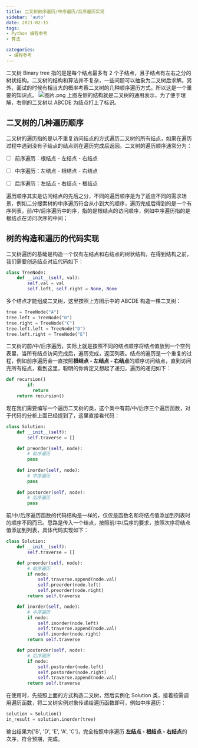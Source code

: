 ```yaml
---
title: 二叉树前序遍历/中序遍历/后序遍历实现
sidebar: 'auto'
date: 2021-02-15
tags:
- Python 编程参考
- 算法

categories:
 - 编程参考
---
```


二叉树 Binary tree 指的是是每个结点最多有 2 个子结点，且子结点有左右之分的树状结构。二叉树的结构和算法并不复杂，一些问题可以抽象为二叉树后求解。另外，面试的时候有相当大的概率考察二叉树的几种顺序遍历方式。所以这是一个重要的知识点。
![图片.png](https://img.weishidong.com/20210312211030.png)
上图左侧的结构就是二叉树的通用表示，为了便于理解，右侧的二叉树以 ABCDE 为结点打上了标识。


## 二叉树的几种遍历顺序


二叉树的遍历指的是以不重复访问结点的方式遍历二叉树的所有结点，如果在遍历过程中遇到没有子结点的结点则在遍历完成后返回。二叉树的遍历顺序通常分为：


- [ ] 前序遍历：根结点 - 左结点 - 右结点
- [ ] 中序遍历：左结点 - 根结点 - 右结点
- [ ] 后序遍历：左结点 - 右结点 - 根结点



遍历顺序其实是访问结点的先后之分，不同的遍历顺序是为了适应不同的需求场景，例如二分搜索树的中序遍历符合从小到大的顺序，遍历完成后得到的是一个有序列表。前/中/后序遍历中的序，指的是根结点的访问顺序，例如中序遍历指的是根结点在访问次序的中间；


## 树的构造和遍历的代码实现
二叉树遍历的基础是构造一个仅有左结点和右结点的树状结构，在得到结构之前，我们需要创造结点对应代码如下：
```python
class TreeNode:
    def __init__(self, val):
        self.val = val
        self.left, self.right = None, None
```
多个结点才能组成二叉树，这里按照上方图示中的 ABCDE 构造一棵二叉树：
```python
tree = TreeNode("A")
tree.left = TreeNode("B")
tree.right = TreeNode("C")
tree.left.left = TreeNode("D")
tree.left.right = TreeNode("E")
```
二叉树的前/中/后序遍历，实际上就是按照不同的结点顺序将结点值放到一个空列表里，当所有结点访问完成后，遍历完成，返回列表。结点的遍历是一个重复的过程，例如前序遍历会一直按照**根结点 - 左结点 - 右结点**的顺序访问结点，直到访问完所有结点，看到这里，聪明的你肯定又想起了递归，遍历的递归如下：
```python
def recursion()
		if:
    	  return
    return recursion()
```
现在我们需要编写一个遍历二叉树的类，这个类中有前/中/后序三个遍历函数，对于代码的分析上面已经提到了，这里直接看代码：
```python
class Solution:
    def __init__(self):
        self.traverse = []

    def preorder(self, node):
        # 前序遍历
        pass
    
    def inorder(self, node):
        # 中序遍历
        pass
    
    def postorder(self, node):
        # 后序遍历
        pass
```
前/中/后序遍历函数的代码结构是一样的，仅仅是函数名和将结点值添加到列表时的顺序不同而已。思路是传入一个结点，按照前/中/后序的要求，按照次序将结点值添加到列表，具体代码实现如下：
```python
class Solution:
    def __init__(self):
        self.traverse = []

    def preorder(self, node):
        # 前序遍历
        if node:
            self.traverse.append(node.val)
            self.preorder(node.left)
            self.preorder(node.right)
        return self.traverse

    def inorder(self, node):
        # 中序遍历
        if node:
            self.inorder(node.left)
            self.traverse.append(node.val)
            self.inorder(node.right)
        return self.traverse

    def postorder(self, node):
        # 后序遍历
        if node:
            self.postorder(node.left)
            self.postorder(node.right)
            self.traverse.append(node.val)
        return self.traverse
```
在使用时，先按照上面的方式构造二叉树，然后实例化 Solution 类，接着按需调用遍历函数，将二叉树实例对象传递给遍历函数即可，例如中序遍历：
```python
solution = Solution()
in_result = solution.inorder(tree)
```
输出结果为['B', 'D', 'E', 'A', 'C']，完全按照中序遍历 **左结点 - 根结点 - 右结点**的次序，符合预期，完成。

<Vssue :title="$title" />